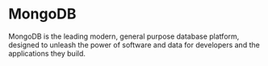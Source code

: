 # MongoDB
 MongoDB is the leading modern, general purpose database platform, designed to unleash the power of software and data for developers and the applications they build. 
